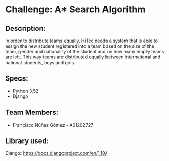 # Challenge: A* Search Algorithm

## Description:

In order to distribute teams equally, HiTec needs a system that is able to assign the new student registered into a team
based on the size of the team, gender and nationality of the student and on how many empty teams are left. This way
teams are distributed equally between international and national students, boys and girls.

## Specs:

- Python 3.52
- Django

## Team Members:

- Francisco Núñez Gómez - A01202727

## Library used:

Django: https://docs.djangoproject.com/en/1.10/